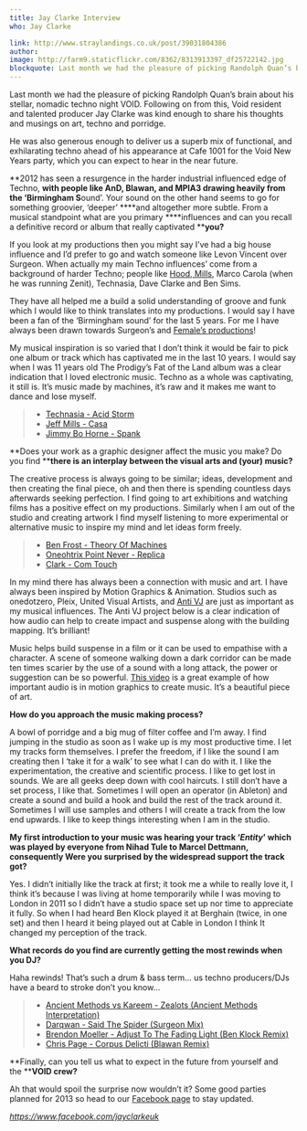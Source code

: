 ```yaml
---
title: Jay Clarke Interview
who: Jay Clarke

link: http://www.straylandings.co.uk/post/39031804386
author:
image: http://farm9.staticflickr.com/8362/8313913397_df25722142.jpg
blockquote: Last month we had the pleasure of picking Randolph Quan’s brain about his stellar, nomadic techno night VOID. Following on from this, Void resident and talented producer Jay Clarke was kind enough to share his thoughts and musings on art, techno and porridge. 
---
```


Last month we had the pleasure of picking Randolph Quan’s brain about his stellar, nomadic techno night VOID. Following on from this, Void resident and talented producer Jay Clarke was kind enough to share his thoughts and musings on art, techno and porridge. 

He was also generous enough to deliver us a superb mix of functional, and exhilarating techno ahead of his appearance at Cafe 1001 for the Void New Years party, which you can expect to hear in the near future.

**2012 has seen a resurgence in the harder industrial influenced edge of Techno, ****with people like AnD, Blawan, and MPIA3 drawing heavily from the ‘Birmingham S****ound’. Your sound on the other hand seems to go for something groovier, ‘deeper’ ****and altogether more subtle. From a musical standpoint what are you primary ****influences and can you recall a definitive record or album that really captivated ****you?**

If you look at my productions then you might say I’ve had a big house influence and I’d prefer to go and watch someone like Levon Vincent over Surgeon. When actually my main Techno influences’ come from a background of harder Techno; people like [Hood, Mills](http://www.youtube.com/watch?v=Pj6_3Eei0jE&feature=youtu.be), Marco Carola (when he was running Zenit), Technasia, Dave Clarke and Ben Sims.

They have all helped me a build a solid understanding of groove and funk which I would like to think translates into my productions. I would say I have been a fan of the ‘Birmingham sound’ for the last 5 years. For me I have always been drawn towards Surgeon’s and [Female’s productions](http://www.youtube.com/watch?v=R761r7w9UQo&feature=youtu.be)!

My musical inspiration is so varied that I don’t think it would be fair to pick one album or track which has captivated me in the last 10 years. I would say when I was 11 years old The Prodigy’s Fat of the Land album was a clear indication that I loved electronic music. Techno as a whole was captivating, it still is. It’s music made by machines, it’s raw and it makes me want to dance and lose myself.

>   * [Technasia - Acid Storm](http://youtu.be/19ECq-4Bcm0)
>   * [Jeff Mills - Casa](http://youtu.be/lZ0v897fzy4)
>   * [Jimmy Bo Horne - Spank](http://youtu.be/HDElEIpa9Bg)

**Does your work as a graphic designer affect the music you make? Do you find ****there is an interplay between the visual arts and (your) music?**

The creative process is always going to be similar; ideas, development and then creating the final piece, oh and then there is spending countless days afterwards seeking perfection. I find going to art exhibitions and watching films has a positive effect on my productions. Similarly when I am out of the studio and creating artwork I find myself listening to more experimental or alternative music to inspire my mind and let ideas form freely.

>   * [Ben Frost - Theory Of Machines](http://www.youtube.com/watch?v=3fy4YPd7viU)
>   * [Oneohtrix Point Never - Replica](http://www.youtube.com/watch?v=hiwi7d0f91Y)
>   * [Clark - Com Touch](http://www.youtube.com/watch?v=6nq4M7QBxt4)

In my mind there has always been a connection with music and art. I have always been inspired by Motion Graphics & Animation. Studios such as onedotzero, Pleix, United Visual Artists, and [Anti VJ](http://www.antivj.com/desherence/index.htm) are just as important as my musical influences. The Anti VJ project below is a clear indication of how audio can help to create impact and suspense along with the building mapping. It’s brilliant!

Music helps build suspense in a film or it can be used to empathise with a character. A scene of someone walking down a dark corridor can be made ten times scarier by the use of a sound with a long attack, the power or suggestion can be so powerful. [This video](http://www.youtube.com/watch?v=mgx9nva_qss) is a great example of how important audio is in motion graphics to create music. It’s a beautiful piece of art.

**How do you approach the music making process?**

A bowl of porridge and a big mug of filter coffee and I’m away. I find jumping in the studio as soon as I wake up is my most productive time. I let my tracks form themselves. I prefer the freedom, if I like the sound I am creating then I ‘take it for a walk’ to see what I can do with it. I like the experimentation, the creative and scientific process. I like to get lost in sounds. We are all geeks deep down with cool haircuts. I still don’t have a set process, I like that. Sometimes I will open an operator (in Ableton) and create a sound and build a hook and build the rest of the track around it. Sometimes I will use samples and others I will create a track from the low end upwards. I like to keep things interesting when I am in the studio.

**My first introduction to your music was hearing your track ‘_Entity_' which was played by everyone from Nihad Tule to Marcel Dettmann, consequently Were you surprised by the widespread support the track got?**

Yes. I didn’t initially like the track at first; it took me a while to really love it, I think it’s because I was living at home temporarily while I was moving to London in 2011 so I didn’t have a studio space set up nor time to appreciate it fully. So when I had heard Ben Klock played it at Berghain (twice, in one set) and then I heard it being played out at Cable in London I think It changed my perception of the track.

**What records do you find are currently getting the most rewinds when you DJ?**

Haha rewinds! That’s such a drum & bass term… us techno producers/DJs have a beard to stroke don’t you know…

>   * [Ancient Methods vs Kareem - Zealots (Ancient Methods Interpretation)](http://www.youtube.com/watch?v=zCj-GAA_w4Q)
>   * [Darqwan - Said The Spider (Surgeon Mix)](http://www.youtube.com/watch?v=ccpRyPLOOq0)
>   * [Brendon Moeller - Adjust To The Fading Light (Ben Klock Remix)](http://www.youtube.com/watch?v=T5B6JnmkqZQ)
>   * [Chris Page - Corpus Delicti (Blawan Remix)](http://www.youtube.com/watch?v=UppwQE0oeqU)

**Finally, can you tell us what to expect in the future from yourself and the ****VOID crew?**

Ah that would spoil the surprise now wouldn’t it? Some good parties planned for 2013 so head to our [Facebook page](https://www.facebook.com/VOIDLondon) to stay updated.

_<https://www.facebook.com/jayclarkeuk>_